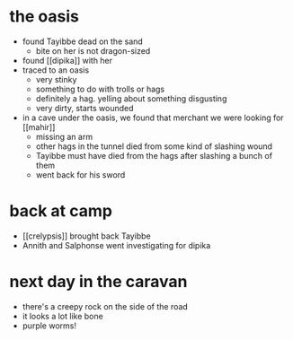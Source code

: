# the oasis
* found Tayibbe dead on the sand
	* bite on her is not dragon-sized
* found [[dipika]] with her
* traced to an oasis
	* very stinky
	* something to do with trolls or hags
	* definitely a hag.  yelling about something disgusting
	* very dirty, starts wounded
* in a cave under the oasis, we found that merchant we were looking for [[mahir]]
	* missing an arm
	* other hags in the tunnel died from some kind of slashing wound
	* Tayibbe must have died from the hags after slashing a bunch of them
	* went back for his sword

# back at camp
* [[crelypsis]] brought back Tayibbe
* Annith and Salphonse went investigating for dipika 

# next day in the caravan
* there's a creepy rock on the side of the road
* it looks a lot like bone
* purple worms! 